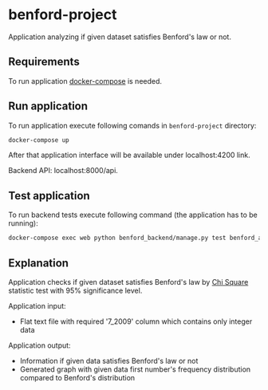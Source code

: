 # benford-project

Application analyzing if given dataset satisfies Benford's law or not.

## Requirements
To run application [docker-compose](https://docs.docker.com/compose/install/) is needed.

## Run application
To run application execute following comands in `benford-project` directory:
```bash
docker-compose up
```

After that application interface will be available under localhost:4200 link. 

Backend API: localhost:8000/api.

## Test application
To run backend tests execute following command (the application has to be running):
```bash
docker-compose exec web python benford_backend/manage.py test benford_analyzer
```

## Explanation

Application checks if given dataset satisfies Benford's law by 
[Chi Square](https://www.statisticshowto.com/probability-and-statistics/chi-square/) 
statistic test with 95% significance level. 

Application input:
- Flat text file with required '7_2009' column which contains only integer data

Application output:
- Information if given data satisfies Benford's law or not
- Generated graph with given data first number's frequency distribution compared to Benford's distribution